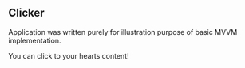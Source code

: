 ## Clicker

Application was written purely for illustration purpose of basic MVVM implementation.

You can click to your hearts content!